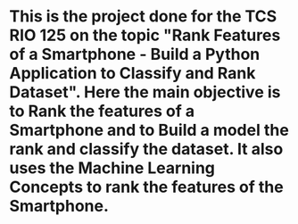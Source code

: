 # This is the project done for the TCS RIO 125 on the topic "Rank Features of a Smartphone - Build a Python Application to Classify and Rank Dataset". Here the main objective is to Rank the features of a Smartphone and to Build a model the rank and classify the dataset. It also uses the Machine Learning Concepts to rank the features of the Smartphone.

